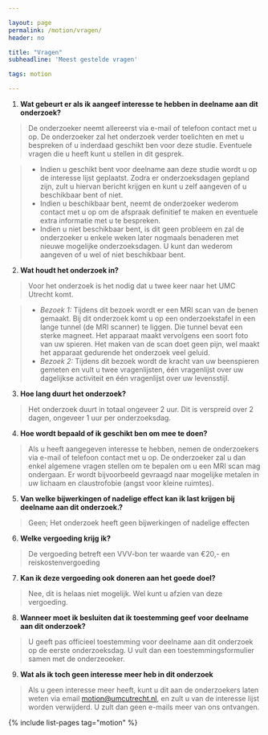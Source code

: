```yaml
---

layout: page
permalink: /motion/vragen/
header: no

title: "Vragen"
subheadline: 'Meest gestelde vragen'

tags: motion

---
```


1. **Wat gebeurt er als ik  aangeef interesse te hebben in deelname aan dit onderzoek?**

> De onderzoeker neemt allereerst via e-mail of telefoon contact met u op. De onderzoeker zal het onderzoek verder toelichten en met u bespreken of u inderdaad geschikt ben voor deze studie. Eventuele vragen die u heeft kunt u stellen in dit gesprek.

> - Indien u geschikt bent voor deelname aan deze studie wordt u op de interesse lijst geplaatst. Zodra er onderzoeksdagen gepland zijn, zult u hiervan bericht krijgen en kunt u zelf aangeven of u beschikbaar bent of niet.
> - Indien u beschikbaar bent, neemt de onderzoeker wederom contact met u op om de afspraak definitief te maken en eventuele extra informatie met u te bespreken.
> - Indien u niet beschikbaar bent, is dit geen probleem en zal de onderzoeker u enkele weken later nogmaals benaderen met nieuwe mogelijke onderzoeksdagen. U kunt dan wederom aangeven of u wel of niet beschikbaar bent.

2. **Wat houdt het onderzoek in?**

> Voor het onderzoek is het nodig dat u twee keer naar het UMC Utrecht komt.

> - *Bezoek 1:* Tijdens dit bezoek wordt er een MRI scan van de benen gemaakt. Bij dit onderzoek komt u op een onderzoekstafel in een lange tunnel (de MRI scanner) te liggen. Die tunnel bevat een sterke magneet. Het apparaat maakt vervolgens een soort foto van uw spieren. Het maken van de scan doet geen pijn, wel maakt het apparaat gedurende het onderzoek veel geluid. 
> - *Bezoek 2:* Tijdens dit bezoek wordt de kracht van uw beenspieren gemeten en vult u twee vragenlijsten, één vragenlijst over uw dagelijkse activiteit en één vragenlijst over uw levensstijl.

3. **Hoe lang duurt het onderzoek?**

> Het onderzoek duurt in totaal ongeveer 2 uur. Dit is verspreid over 2 dagen, ongeveer 1 uur per onderzoeksdag.

4. **Hoe wordt bepaald of ik geschikt ben om mee te doen?**

> Als u heeft aangegeven interesse te hebben, nemen de onderzoekers via e-mail of telefoon contact met u op. De onderzoeker zal u dan enkel algemene vragen stellen om te bepalen om u een MRI scan mag ondergaan. Er wordt bijvoorbeeld gevraagd naar mogelijke metalen in uw lichaam en claustrofobie (angst voor kleine ruimtes).

5. **Van welke bijwerkingen of nadelige effect kan ik last krijgen bij deelname aan dit onderzoek.?**

> Geen; Het onderzoek heeft geen bijwerkingen of nadelige effecten

6. **Welke vergoeding krijg ik?**

> De vergoeding betreft een VVV-bon ter waarde van €20,- en reiskostenvergoeding

7. **Kan ik deze vergoeding ook doneren aan het goede doel?**

> Nee, dit is helaas niet mogelijk. Wel kunt u afzien van deze vergoeding.

8. **Wanneer moet ik besluiten dat ik toestemming geef voor deelname aan dit onderzoek?**

> U geeft pas officieel toestemming voor deelname aan dit onderzoek op de eerste onderzoeksdag. U vult dan een toestemmingsformulier samen met de onderzeoeker. 

9. **Wat als ik toch geen interesse meer heb in dit onderzoek**

> Als u geen interesse meer heeft, kunt u dit aan de onderzoekers laten weten via email motion@umcutrecht.nl, en zult u van de interesse lijst worden verwijderd. U zult dan geen e-mails meer van ons ontvangen.

{% include list-pages tag="motion" %}
